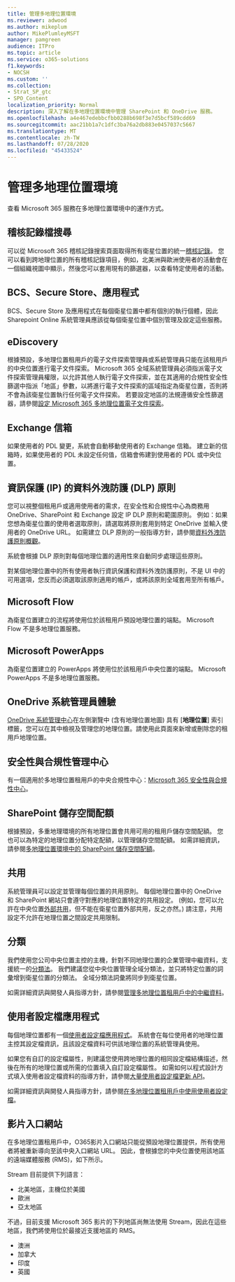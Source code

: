 ```yaml
---
title: 管理多地理位置環境
ms.reviewer: adwood
ms.author: mikeplum
author: MikePlumleyMSFT
manager: pamgreen
audience: ITPro
ms.topic: article
ms.service: o365-solutions
f1.keywords:
- NOCSH
ms.custom: ''
ms.collection:
- Strat_SP_gtc
- SPO_Content
localization_priority: Normal
description: 深入了解在多地理位置環境中管理 SharePoint 和 OneDrive 服務。
ms.openlocfilehash: a4e467edebbcfbb0288b698f3e7d5bcf589cdd69
ms.sourcegitcommit: aac21bb1a7c1dfc3ba76a2db883e0457037c5667
ms.translationtype: MT
ms.contentlocale: zh-TW
ms.lasthandoff: 07/28/2020
ms.locfileid: "45433524"
---
```

# <a name="administering-a-multi-geo-environment"></a>管理多地理位置環境

查看 Microsoft 365 服務在多地理位置環境中的運作方式。

## <a name="audit-log-search"></a>稽核記錄檔搜尋

可以從 Microsoft 365 稽核記錄搜索頁面取得所有衛星位置的統一[稽核記錄](https://support.office.com/article/0d4d0f35-390b-4518-800e-0c7ec95e946c)。 您可以看到跨地理位置的所有稽核記錄項目，例如，北美洲與歐洲使用者的活動會在一個組織視圖中顯示，然後您可以套用現有的篩選器，以查看特定使用者的活動。

## <a name="bcs-secure-store-apps"></a>BCS、Secure Store、應用程式

BCS、Secure Store 及應用程式在每個衛星位置中都有個別的執行個體，因此 Sharepoint Online 系統管理員應該從每個衛星位置中個別管理及設定這些服務。

## <a name="ediscovery"></a>eDiscovery 

根據預設，多地理位置租用戶的電子文件探索管理員或系統管理員只能在該租用戶的中央位置進行電子文件探索。 Microsoft 365 全域系統管理員必須指派電子文件探索管理員權限，以允許其他人執行電子文件探索，並在其適用的合規性安全性篩選中指派「地區」參數，以將進行電子文件探索的區域指定為衛星位置，否則將不會為該衛星位置執行任何電子文件探索。 若要設定地區的法規遵循安全性篩選器，請參閱[設定 Microsoft 365 多地理位置電子文件探索](multi-geo-ediscovery-configuration.md)。

## <a name="exchange-mailboxes"></a>Exchange 信箱

如果使用者的 PDL 變更，系統會自動移動使用者的 Exchange 信箱。 建立新的信箱時，如果使用者的 PDL 未設定任何值，信箱會佈建到使用者的 PDL 或中央位置。

## <a name="information-protection-ip-data-loss-prevention-dlp-policy"></a>資訊保護 (IP) 的資料外洩防護 (DLP) 原則

您可以視整個租用戶或適用使用者的需求，在安全性和合規性中心為商務用 OneDrive、SharePoint 和 Exchange 設定 IP DLP 原則和範圍原則。 例如：如果您想為衛星位置的使用者選取原則，請選取將原則套用到特定 OneDrive 並輸入使用者的 OneDrive URL。 如需建立 DLP 原則的一般指導方針，請參閱[資料外洩防護原則概觀](https://support.office.com/article/1966b2a7-d1e2-4d92-ab61-42efbb137f5e)。

系統會根據 DLP 原則對每個地理位置的適用性來自動同步處理這些原則。

對某個地理位置中的所有使用者執行資訊保護和資料外洩防護原則，不是 UI 中的可用選項，您反而必須選取該原則適用的帳戶，或將該原則全域套用至所有帳戶。

## <a name="microsoft-flow"></a>Microsoft Flow

為衛星位置建立的流程將使用位於該租用戶預設地理位置的端點。  Microsoft Flow 不是多地理位置服務。 

## <a name="microsoft-powerapps"></a>Microsoft PowerApps

為衛星位置建立的 PowerApps 將使用位於該租用戶中央位置的端點。 Microsoft PowerApps 不是多地理位置服務。 

## <a name="onedrive-administrator-experience"></a>OneDrive 系統管理員體驗

[OneDrive 系統管理中心](https://admin.onedrive.com)在左側瀏覽中 (含有地理位置地圖) 具有 [**地理位置**] 索引標籤，您可以在其中檢視及管理您的地理位置。請使用此頁面來新增或刪除您的租用戶地理位置。

## <a name="security-and-compliance-admin-center"></a>安全性與合規性管理中心

有一個適用於多地理位置租用戶的中央合規性中心：[Microsoft 365 安全性與合規性中心](https://protection.office.com/?rfr=AdminCenter\#/homepage)。

## <a name="sharepoint-storage-quota"></a>SharePoint 儲存空間配額

根據預設，多重地理環境的所有地理位置會共用可用的租用戶儲存空間配額。  您也可以為特定的地理位置分配特定配額，以管理儲存空間配額。 如需詳細資訊，請參閱[多地理位置環境中的 SharePoint 儲存空間配額](sharepoint-multi-geo-storage-quota.md)。

## <a name="sharing"></a>共用

系統管理員可以設定並管理每個位置的共用原則。 每個地理位置中的 OneDrive 和 SharePoint 網站只會遵守對應的地理位置特定的共用設定。 (例如，您可以允許在中央位置[外部共用](https://support.office.com/article/C8A462EB-0723-4B0B-8D0A-70FEAFE4BE85)，但不能在衛星位置外部共用，反之亦然。) 請注意，共用設定不允許在地理位置之間設定共用限制。

## <a name="taxonomy"></a>分類

我們使用您公司中央位置主控的主機，針對不同地理位置的企業管理中繼資料，支援統一的[分類法](https://docs.microsoft.com/sharepoint/managed-metadata)。 我們建議您從中央位置管理全域分類法，並只將特定位置的詞彙增到衛星位置的分類法。 全域分類法詞彙將同步到衛星位置。

如需詳細資訊與開發人員指導方針，請參閱[管理多地理位置租用戶中的中繼資料](https://docs.microsoft.com/sharepoint/dev/solution-guidance/multigeo-managedmetadata)。

## <a name="user-profile-application"></a>使用者設定檔應用程式

每個地理位置都有一個[使用者設定檔應用程式](https://docs.microsoft.com/sharepoint/manage-user-profiles)。 系統會在每位使用者的地理位置主控其設定檔資訊，且該設定檔資料可供該地理位置的系統管理員使用。

如果您有自訂的設定檔屬性，則建議您使用跨地理位置的相同設定檔結構描述，然後在所有的地理位置或所需的位置填入自訂設定檔屬性。 如需如何以程式設計方式填入使用者設定檔資料的指導方針，請參閱[大量使用者設定檔更新 API](https://docs.microsoft.com/sharepoint/dev/solution-guidance/bulk-user-profile-update-api-for-sharepoint-online)。

如需詳細資訊與開發人員指導方針，請參閱[在多地理位置租用戶中使用使用者設定檔](https://docs.microsoft.com/sharepoint/dev/solution-guidance/multigeo-userprofileexperience)。

## <a name="video-portal"></a>影片入口網站

在多地理位置租用戶中，O365影片入口網站只能從預設地理位置提供，所有使用者將被重新導向至該中央入口網站 URL。 因此，會根據您的中央位置使用該地區的遠端媒體服務 (RMS)，如下所示。

Stream 目前提供下列語言：

- 北美地區，主機位於美國 
- 歐洲
- 亞太地區

不過，目前支援 Microsoft 365 影片的下列地區尚無法使用 Stream，因此在這些地區，我們將使用位於最接近支援地區的 RMS。

- 澳洲
- 加拿大
- 印度
- 英國
